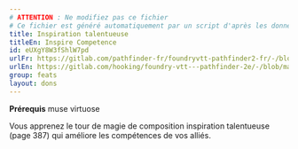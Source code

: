 ```yaml
---
# ATTENTION : Ne modifiez pas ce fichier
# Ce fichier est généré automatiquement par un script d'après les données du module Foundry VTT officiel et de sa traduction
title: Inspiration talentueuse
titleEn: Inspire Competence
id: eUXgY8W3fShlW7pd
urlFr: https://gitlab.com/pathfinder-fr/foundryvtt-pathfinder2-fr/-/blob/master/data/feats/eUXgY8W3fShlW7pd.htm
urlEn: https://gitlab.com/hooking/foundry-vtt---pathfinder-2e/-/blob/master/packs/data/feats.db/inspire-competence.json
group: feats
layout: dons
---
```

**Prérequis** muse virtuose

Vous apprenez le tour de magie de composition inspiration talentueuse (page 387) qui améliore les compétences de vos alliés.


